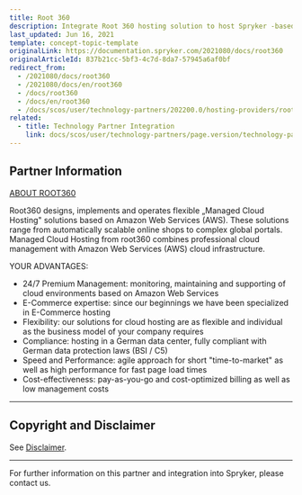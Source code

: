 ```yaml
---
title: Root 360
description: Integrate Root 360 hosting solution to host Spryker -based project
last_updated: Jun 16, 2021
template: concept-topic-template
originalLink: https://documentation.spryker.com/2021080/docs/root360
originalArticleId: 837b21cc-5bf3-4c7d-8da7-57945a6af0bf
redirect_from:
  - /2021080/docs/root360
  - /2021080/docs/en/root360
  - /docs/root360
  - /docs/en/root360
  - /docs/scos/user/technology-partners/202200.0/hosting-providers/root-360.html
related:
  - title: Technology Partner Integration
    link: docs/scos/user/technology-partners/page.version/technology-partners.html
---
```


## Partner Information

[ABOUT ROOT360](https://www.root360.de/)

 Root360 designs, implements and operates flexible „Managed Cloud Hosting" solutions based on Amazon Web Services (AWS). These solutions range from automatically scalable online shops to complex global portals. Managed Cloud Hosting from root360 combines professional cloud management with Amazon Web Services (AWS) cloud infrastructure.

YOUR ADVANTAGES:

* 24/7 Premium Management: monitoring, maintaining and supporting of cloud environments based on Amazon Web Services
* E-Commerce expertise: since our beginnings we have been specialized in E-Commerce hosting
* Flexibility: our solutions for cloud hosting are as flexible and individual as the business model of your company requires
* Compliance: hosting in a German data center, fully compliant with German data protection laws (BSI / C5)
* Speed and Performance: agile approach for short "time-to-market" as well as high performance for fast page load times
* Cost-effectiveness: pay-as-you-go and cost-optimized billing as well as low management costs
---

## Copyright and Disclaimer

See [Disclaimer](https://github.com/spryker/spryker-documentation).

---
For further information on this partner and integration into Spryker, please contact us.

<div class="hubspot-form js-hubspot-form" data-portal-id="2770802" data-form-id="163e11fb-e833-4638-86ae-a2ca4b929a41" id="hubspot-1"></div>
